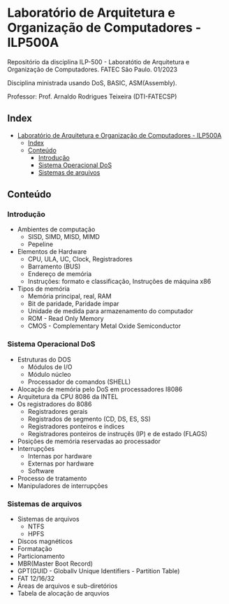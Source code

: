 # Laboratório de Arquitetura e Organização de Computadores - ILP500A

Repositório da disciplina ILP-500 - Laboratótio de Arquitetura e Organização de Computadores. FATEC São Paulo. 01/2023

Disciplina ministrada usando DoS, BASIC, ASM(Assembly).

Professor: Prof. Arnaldo Rodrigues Teixeira (DTI-FATECSP)

## Index

- [Laboratório de Arquitetura e Organização de Computadores - ILP500A](#laboratório-de-arquitetura-e-organização-de-computadores---ilp500a)
  - [Index](#index)
  - [Conteúdo](#conteúdo)
    - [Introdução](#introdução)
    - [Sistema Operacional DoS](#sistema-operacional-dos)
    - [Sistemas de arquivos](#sistemas-de-arquivos)

## Conteúdo

### Introdução

- Ambientes de computação
  - SISD, SIMD, MISD, MIMD
  - Pepeline
- Elementos de Hardware
  - CPU, ULA, UC, Clock, Registradores
  - Barramento (BUS)
  - Endereço de memória
  - Instruções: formato e classificação, Instruções de máquina x86
- Tipos de memória
  - Memória principal, real, RAM
  - Bit de paridade, Paridade ímpar
  - Unidade de medida para armazenamento do computador
  - ROM - Read Only Memory
  - CMOS - Complementary Metal Oxide Semiconductor

### Sistema Operacional DoS

- Estruturas do DOS
  - Módulos de I/O
  - Módulo núcleo
  - Processador de comandos (SHELL)
- Alocação de memória pelo DoS em processadores I8086
- Arquitetura da CPU 8086 da INTEL
- Os registradores do 8086
  - Registradores gerais
  - Registrados de segmento (CD, DS, ES, SS)
  - Registradores ponteiros e índices
  - Registradores ponteiros de instruçẽs (IP) e de estado (FLAGS)
- Posições de memória reservadas ao processador
- Interrupções
  - Internas por hardware
  - Externas por hardware
  - Software
- Processo de tratamento
- Manipuladores de interrupções

### Sistemas de arquivos

- Sistemas de arquivos
  - NTFS
  - HPFS
- Discos magnéticos
- Formatação
- Particionamento
- MBR(Master Boot Record)
- GPT(GUID - Globallv Unique Identifiers - Partition Table)
- FAT 12/16/32
- Áreas de arquivos e sub-diretórios
- Tabela de alocação de arquvios
